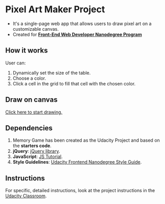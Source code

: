 # Pixel Art Maker Project

- It's a single-page web app that allows users to draw pixel art on a customizable canvas.
- Created for [**Front-End Web Developer Nanodegree Program**](https://eu.udacity.com/)

## How it works

User can:
1. Dynamically set the size of the table.
2. Choose a color.
3. Click a cell in the grid to fill that cell with the chosen color.

## Draw on canvas

[Click here to start drawing.]( ... )

## Dependencies

1. Memory Game has been created as the Udacity Project and based on the **starters code**.
2. **jQuery**: [jQuery library](http://jquery.com/).
3. **JavaScript**: [JS Tutorial](https://www.w3schools.com/js/default.asp).
4. **Style Guidelines**: [Udacity Frontend Nanodegree Style Guide](http://udacity.github.io/frontend-nanodegree-styleguide/index.html).

## Instructions

For specific, detailed instructions, look at the project instructions in the [Udacity Classroom](https://classroom.udacity.com/me).
